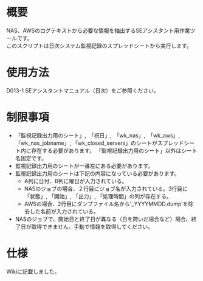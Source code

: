 # 概要
NAS、AWSのログテキストから必要な情報を抽出するSEアシスタント用作業ツールです。  
このスクリプトは日次システム監視記録のスプレッドシートから実行します。  
# 使用方法
D013-1 SEアシスタントマニュアル（日次）をご参照ください。
# 制限事項
- 「監視記録出力用のシート」,　「祝日」,　「wk_nas」,　「wk_aws」,　「wk_nas_jobname」, 「wk_closed_servers」のシートがスプレッドシート内に存在する必要があります。 「監視記録出力用のシート」以外はシート名固定です。  
- 監視記録出力用のシートが一番左にある必要があります。
- 監視記録出力用のシートは下記の内容になっている必要があります。
  - A列に日付、B列に曜日が入力されている。
  - NASのジョブの場合、２行目にジョブ名が入力されている。3行目に「状態」, 「開始」, 「出力」, 「処理時間」の列が存在する。   
  - AWSの場合、2行目にダンプファイル名から'_YYYYMMDD.dump'を除去した名前が入力されている。
- NASのジョブで、開始日と終了日が異なる（日を跨いだ場合など）場合、終了日が取得できません。手動で情報を取得してください。  
# 仕様
Wikiに記載しました。
